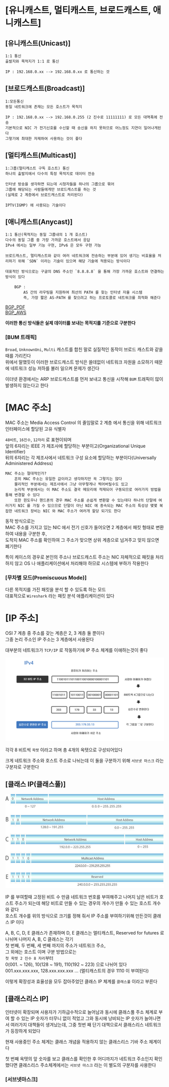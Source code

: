 # [유니캐스트, 멀티캐스트, 브로드캐스트, 애니캐스트]

## [유니캐스트(Unicast)]   
	1:1 통신   
	출발지와 목적지가 1:1 로 통신

	IP : 192.168.0.xx --> 192.168.0.xx 로 통신하는 것   

## [브로드캐스트(Broadcast)]   
	1:모든통신   
	동일 네트워크에 존재는 모든 호스트가 목적지

	IP : 192.168.0.xx --> 192.168.0.255 (2 진수로 11111111) 로 모든 대역폭에 전송   
	기본적으로 NIC 가 전기신호를 수신할 때 송신을 하지 못하므로 어느정도 지연이 일어나게된다   
	그렇기에 최대한 자제하여 사용하는 것이 좋다    

## [멀티캐스트(Multicast)]   
	1:그룹(멀티캐스트 구독 호스트) 통신
	하나의 출발지에서 다수의 특정 목적지로 데이터 전송

	인터넷 방송을 생각하면 되는데 시청자들을 하나의 그룹으로 묶어   
	그룹에 해당되는 사람들에게만 브로드캐스트를 하는 것   
	(실제로 2 계층에서 브로드캐스트로 처리된다)

	IPTV(IGMP) 에 사용되는 기술이다   


## [애니캐스트(Anycast)]   
	1:1 통신(목적지는 동일 그룹내의 1 개 호스트)
	다수의 동일 그룹 중 가장 가까운 호스트에서 응답
	IPv4 에서는 일부 기능 구현, IPv6 은 모두 구현 가능   

	브로드캐스트, 멀티캐스트와 같이 여러 네트워크에 전송하는 부분에 있어 생기는 비효율을 처리하기 위해 `SDN` 이라는 기술이 있으며 해당 기술에 적용되는 방식이다     

	대표적인 방식으로는 구글의 DNS 주소인 `8.8.8.8` 을 통해 가장 가까운 호스트와 연결하는 방식이 있다   

		BGP : 
			AS 간의 라우팅을 지원하여 최선의 PATH 를 찾는 인터넷 자율 시스템
			즉, 가장 짧은 AS-PATH 를 찾으려고 하는 프로토콜로 네트워크를 최적화 해준다
			
[BGP_PDF](./자료/Netmanias.2010.07.10_BGP_Protocol_Overview.pdf)   
[BGP_AWS](https://aws.amazon.com/ko/what-is/border-gateway-protocol/)   

**이러한 통신 방식들은 실제 데이터를 보내는 목적지를 기준으로 구분한다**

### [BUM 트래픽]

`Broad`, `UnknownUni`, `Multi` 캐스트를 합친 말로 실질적인 동작이 브로드 캐스트와 같을 때를 가리킨다   
위에서 말했듯이 이러한 브로드캐스트 방식은 쓸데없이 네트워크 자원을 소모하기 때문에 네트워크 성능 저하를 불러 일으켜 문제가 생긴다   

이더넷 환경에서는 ARP 브로드캐스트를 먼저 보내고 통신을 시작해 `BUM` 트래픽이 많이 발생하지 않는다고 한다   

# [MAC 주소]

MAC 주소는 Media Access Control 의 줄임말로 2 계층 에서 통신을 위해 네트워크 인터페이스에 할당된 고유 식별자   

`48비트`, `16진수`, `12자리` 로 표현이되며    
앞의 6자리는 IEEE 가 제조사에 할당하는 부분이고(Organizational Unique Identifier)    
뒤의 6자리는 각 제조사에서 네트워크 구성 요소에 할당하는 부분이다(Universally Administered Address)   

	MAC 주소는 절대적인가?
		흔히 MAC 주소는 유일한 값이라고 생각하지만 꼭 그렇지는 않다   
		물리적인 부분에서는 제조사에서 그냥 아무렇게나 찍어버릴수도 있고   
		논리적 부분에서는 이 MAC 주소도 결국 메모리에 적재되어 구동되므로 여러가지 방법을 통해 변경할 수 있다
		또한 윈도우나 핸드폰의 경우 MAC 주소를 손쉽게 변환할 수 있는데다 하나의 단말에 여러가지 NIC 를 가질 수 있으므로 단말이 아닌 NIC 에 종속되는 MAC 주소의 특성상 몇몇 복잡한 네트워크 장비는 NIC 와 MAC 주소가 여러개 할당 되기도 한다   

동작 방식으로는   
MAC 주소를 가지고 있는 NIC 에서 전기 신호가 들어오면 2 계층에서 패킷 형태로 변환하여 내용을 구분한 후,   
도착지 MAC 주소를 확인하여 그 주소가 맞으면 상위 계층으로 넘겨주고 맞지 않으면 폐기한다   

특이 케이스의 경우로 본인의 주소나 브로드캐스트 주소는 NIC 자체적으로 패킷을 처리하지 않고 OS 나 애플리케이션에서 처리해야 하므로 시스템에 부하가 작용한다   

### [무차별 모드(Promiscuous Mode)]

다른 목적지를 가진 패킷을 분석 할 수 있도록 하는 모드   
대표적으로  `Wireshark` 라는 패킷 분석 애플리케이션이 있다   

# [IP 주소]

OSI 7 계층 중 주소를 갖는 계층은 2, 3 계층 둘 뿐이다   
그중 논리 주소인 IP 주소는 3 계층에서 사용된다   

대부분의 네트워크가 `TCP/IP` 로 작동하기에 IP 주소 체계를 이애하는것이 좋다   

![IP_address](자료/ipaddress.png)   

각각 8 비트씩 `옥텟` 이라고 하며 총 4개의 옥텟으로 구성되어있다   

크게 네트워크 주소와 호스트 주소로 나뉘는데 이 둘을 구분하기 위해 `서브넷 마스크` 라는 구분자로 구분한다   
        
## [클래스 IP(클래스풀)]

![class_ip](자료/class_ip.png)

IP 를 부여할때 고정된 비트 수 만큼 네트워크 번호를 부여해주고 나머지 남은 비트가 호스트 주소가 되는데 해당 비트로 만들 수 있는 경우의 개수가 만들 수 있는 호스트 개수 와 같다   
호스트 개수를 위의 방식으로 크기를 정해 줘서 IP 주소를 부여하기위해 만든것이 클래스 IP 이다   

A, B, C, D, E 클래스가 존재하며 D, E 클래스는 멀티캐스트, Reserved for futures 로 나뉘며 나머지 A, B, C 클래스는 각기    
첫 번째, 두 번째, 세 번째 까지의 주소가 네트워크 주소,    
그 외에는 호스트 이며 구분 방법으로는    
`첫 옥텟 2 진수 8 자리`부터    
0(001. ~ 126), 10(128 ~ 191), 110(192 ~ 223) 으로 나뉘어 있다   
001.xxx.xxx.xxx, 128.xxx.xxx.xxx ...
(멀티캐스트의 경우 1110 이 부여된다)      

이렇게 확장성과 효율성을 모두 잡아주었던 클래스 IP 체계를 `클래스풀` 이라고 부른다   

## [클래스리스 IP]

인터넷이 확장되며 사용자가 기하급수적으로 늘어남과 동시에 클래스풀 주소 체계로 부여 할 수 있는 IP 숫자가 터무니 없이 적었고 그와 동시에 낭비되는 IP 숫자가 늘어나면서 여러가지 대책들이 생겨났는데, 그중 첫번 째 단기 대책으로서 클래스리스 네트워크가 등장하게 되었다   

현재 사용중인 주소 체계는 클래스 개념을 적용하지 않는 클래스리스 기바 주소 체계이다   

첫 번째 옥텟의 앞 숫자를 보고 클래스를 확인한 후 어디까지가 네트워크 주소인지 확인했다면 클래스리스 주소체계에서는 `서브넷 마스크` 라는 이 별도의 구분자를 사용한다   

### [서브넷마스크]



